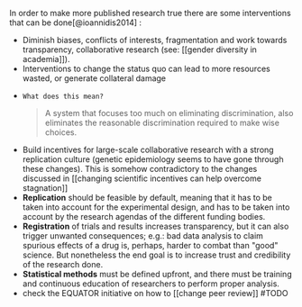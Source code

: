 In order to make more published research true there are some interventions that can be done[@ioannidis2014] :

- Diminish biases, conflicts of interests, fragmentation and work towards transparency, collaborative research (see: [[gender diversity in academia]]). 
- Interventions to change the status quo can lead to more resources wasted, or generate collateral damage
-     What does this mean?
    > A system that focuses too much on eliminating discrimination, also eliminates the reasonable discrimination required to make wise choices.
- Build incentives for large-scale collaborative research with a strong replication culture (genetic epidemiology seems to have gone through these changes). This is somehow contradictory to the changes discussed in [[changing scientific incentives can help overcome stagnation]]
- **Replication** should be feasible by default, meaning that it has to be taken into account for the experimental design, and has to be taken into account by the research agendas of the different funding bodies. 
- **Registration** of trials and results increases transparency, but it can also trigger unwanted consequences; e.g.: bad data analysis to claim spurious effects of a drug is, perhaps, harder to combat than "good" science. But nonetheless the end goal is to increase trust and credibility of the research done. 
- **Statistical methods** must be defined upfront, and there must be training and continuous education of researchers to perform proper analysis. 
- check the EQUATOR initiative on how to [[change peer review]] #TODO